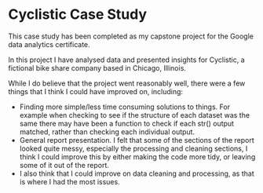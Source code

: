 # Cyclistic Case Study

This case study has been completed as my capstone project for the Google data analytics certificate.

In this project I have analysed data and presented insights for Cyclistic, a fictional bike share company based in Chicago, Illinois.

While I do believe that the project went reasonably well, there were a few things that I think I could have improved on, including:

* Finding more simple/less time consuming solutions to things. For example when checking to see if the structure of each dataset was the same there may have been a function to check if each str() output matched, rather than checking each individual output.
* General report presentation. I felt that some of the sections of the report looked quite messy, especially the processing and cleaning sections, I think I could improve this by either making the code more tidy, or leaving some of it out of the report.
* I also think that I could improve on data cleaning and processing, as that is where I had the most issues.
